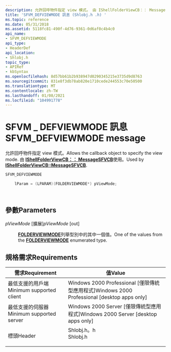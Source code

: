 ```yaml
---
description: 允許回呼物件指定 view 模式。 由 IShellFolderViewCB：： MessageSFVCB 使用。
title: 'SFVM_DEFVIEWMODE 訊息 (Shlobj.h .h) '
ms.topic: reference
ms.date: 05/31/2018
ms.assetid: 5118fc81-490f-4d76-9361-0d6af0c4b4c0
api_name:
- SFVM_DEFVIEWMODE
api_type:
- HeaderDef
api_location:
- Shlobj.h
topic_type:
- APIRef
- kbSyntax
ms.openlocfilehash: 8d57bb61b2b938947d0290345215e3735d9d8763
ms.sourcegitcommit: 831e8f3db78ab820e1710cede244553c70e50500
ms.translationtype: MT
ms.contentlocale: zh-TW
ms.lasthandoff: 01/08/2021
ms.locfileid: "104991778"
---
```

# <a name="sfvm_defviewmode-message"></a><span data-ttu-id="56a3b-104">SFVM \_ DEFVIEWMODE 訊息</span><span class="sxs-lookup"><span data-stu-id="56a3b-104">SFVM\_DEFVIEWMODE message</span></span>

<span data-ttu-id="56a3b-105">允許回呼物件指定 view 模式。</span><span class="sxs-lookup"><span data-stu-id="56a3b-105">Allows the callback object to specify the view mode.</span></span> <span data-ttu-id="56a3b-106">由 [**IShellFolderViewCB：： MessageSFVCB**](/windows/win32/api/shlobj_core/nf-shlobj_core-ishellfolderviewcb-messagesfvcb)使用。</span><span class="sxs-lookup"><span data-stu-id="56a3b-106">Used by [**IShellFolderViewCB::MessageSFVCB**](/windows/win32/api/shlobj_core/nf-shlobj_core-ishellfolderviewcb-messagesfvcb).</span></span>


```C++
SFVM_DEFVIEWMODE 

    lParam = (LPARAM)(FOLDERVIEWMODE*) pViewMode;

            
```



## <a name="parameters"></a><span data-ttu-id="56a3b-107">參數</span><span class="sxs-lookup"><span data-stu-id="56a3b-107">Parameters</span></span>

<dl> <dt>

<span data-ttu-id="56a3b-108">*pViewMode* \[擴展\]</span><span class="sxs-lookup"><span data-stu-id="56a3b-108">*pViewMode* \[out\]</span></span>
</dt> <dd>

<span data-ttu-id="56a3b-109">[**FOLDERVIEWMODE**](/windows/desktop/api/shobjidl_core/ne-shobjidl_core-folderviewmode)列舉型別中的其中一個值。</span><span class="sxs-lookup"><span data-stu-id="56a3b-109">One of the values from the [**FOLDERVIEWMODE**](/windows/desktop/api/shobjidl_core/ne-shobjidl_core-folderviewmode) enumerated type.</span></span>

</dd> </dl>

## <a name="requirements"></a><span data-ttu-id="56a3b-110">規格需求</span><span class="sxs-lookup"><span data-stu-id="56a3b-110">Requirements</span></span>



| <span data-ttu-id="56a3b-111">需求</span><span class="sxs-lookup"><span data-stu-id="56a3b-111">Requirement</span></span> | <span data-ttu-id="56a3b-112">值</span><span class="sxs-lookup"><span data-stu-id="56a3b-112">Value</span></span> |
|-------------------------------------|-------------------------------------------------------------------------------------|
| <span data-ttu-id="56a3b-113">最低支援的用戶端</span><span class="sxs-lookup"><span data-stu-id="56a3b-113">Minimum supported client</span></span><br/> | <span data-ttu-id="56a3b-114">Windows 2000 Professional \[僅限傳統型應用程式\]</span><span class="sxs-lookup"><span data-stu-id="56a3b-114">Windows 2000 Professional \[desktop apps only\]</span></span><br/>                          |
| <span data-ttu-id="56a3b-115">最低支援的伺服器</span><span class="sxs-lookup"><span data-stu-id="56a3b-115">Minimum supported server</span></span><br/> | <span data-ttu-id="56a3b-116">Windows 2000 Server \[僅限傳統型應用程式\]</span><span class="sxs-lookup"><span data-stu-id="56a3b-116">Windows 2000 Server \[desktop apps only\]</span></span><br/>                                |
| <span data-ttu-id="56a3b-117">標頭</span><span class="sxs-lookup"><span data-stu-id="56a3b-117">Header</span></span><br/>                   | <dl> <span data-ttu-id="56a3b-118"><dt>Shlobj.h。h</dt></span><span class="sxs-lookup"><span data-stu-id="56a3b-118"><dt>Shlobj.h</dt></span></span> </dl> |



 

 
